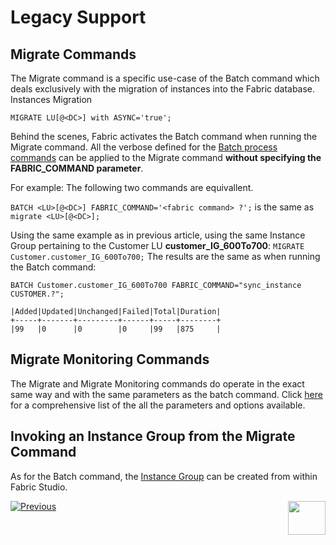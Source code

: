 # Legacy Support

## Migrate Commands

The Migrate command is a specific use-case of the Batch command which deals exclusively with the migration of instances into the Fabric database.
Instances Migration

```MIGRATE LU[@<DC>] with ASYNC='true';```

Behind the scenes, Fabric activates the Batch command when running the Migrate command. 
All the verbose defined for the [Batch process commands](/articles/20_jobs_and_batch_services/12_batch_sync_commands.md#batch-commands-summary) can be applied to the Migrate command **without specifying the FABRIC_COMMAND parameter**.

For example:
The following two commands are equivallent.

```BATCH <LU>[@<DC>] FABRIC_COMMAND='<fabric command> ?';``` is the same as ```migrate <LU>[@<DC>];```

Using the same example as in previous article, using the same Instance Group pertaining to the Customer LU **customer_IG_600To700**:
```MIGRATE Customer.customer_IG_600To700;```
The results are the same as when running the Batch command: 

```BATCH Customer.customer_IG_600To700 FABRIC_COMMAND="sync_instance CUSTOMER.?";```

```
|Added|Updated|Unchanged|Failed|Total|Duration|
+-----+-------+---------+------+-----+--------+
|99   |0      |0        |0     |99   |875     |
```


## Migrate Monitoring Commands 

The Migrate and Migrate Monitoring commands do operate in the exact same way and with the same parameters as the batch command. Click [here](/articles/20_jobs_and_batch_services/12_batch_sync_commands.md#batch-monitoring-commands-summary) for a comprehensive list of the all the parameters and options available.



## Invoking an Instance Group from the Migrate Command 
As for the Batch command, the [Instance Group](/articles/20_jobs_and_batch_services/14_instances_groups.md) can be created from within Fabric Studio.


[![Previous](/articles/images/Previous.png)](/articles/20_jobs_and_batch_services/12_batch_sync_commands.md)[<img align="right" width="60" height="54" src="/articles/images/Next.png">](/articles/20_jobs_and_batch_services/14_instances_groups.md)

